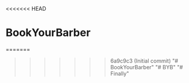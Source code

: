 <<<<<<< HEAD
# BookYourBarber
=======
>>>>>>> 6a9c9c3 (Initial commit)
"# BookYourBarber" 
"# BYB" 
"# Finally" 
